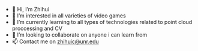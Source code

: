 - 👋 Hi, I’m Zhihui
- 👀 I’m interested in all varieties of video games 
- 🌱 I’m currently learning to all types of technologies related to point cloud proccessing and CV
- 💞️ I’m looking to collaborate on anyone i can learn from 
- 📫 Contact me on zhihuic@unr.edu

<!---
jksdbks123/jksdbks123 is a ✨ special ✨ repository because its `README.md` (this file) appears on your GitHub profile.
You can click the Preview link to take a look at your changes.
--->
